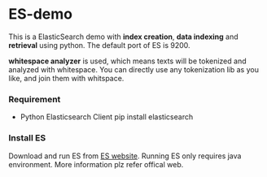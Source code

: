 # ES-demo
This is a ElasticSearch demo with **index creation**, **data indexing** and **retrieval** using python. The default port of ES is 9200.

**whitespace analyzer** is used, which means texts will be tokenized and analyzed with whitespace. You can directly use any tokenization lib as you like, and join them with whitspace.

### Requirement
- Python Elasticsearch Client
  pip install elasticsearch


### Install ES

Download and run ES from [ES website](https://www.elastic.co/guide/en/elasticsearch/reference/5.6/_installation.html). Running ES only requires java environment. More information plz refer offical web.



